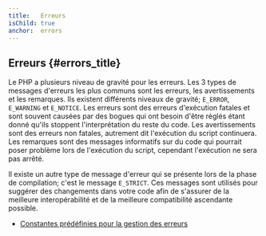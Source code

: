```yaml
---
title:   Erreurs
isChild: true
anchor:  errors
---
```


## Erreurs {#errors_title}

Le PHP a plusieurs niveau de gravité pour les erreurs. Les 3 types de messages d'erreurs les plus communs sont les 
erreurs, les avertissements et les remarques. Ils existent différents niveaux de gravité; 
`E_ERROR`, `E_WARNING` et `E_NOTICE`. Les erreurs sont des erreurs d'exécution fatales et sont souvent causées par 
des bogues qui ont besoin d'être réglés étant donné qu'ils stoppent l'interprétation du reste du code. Les 
avertissements sont des erreurs non fatales, autrement dit l'exécution du script continuera. Les remarques sont des 
messages informatifs sur du code qui pourrait poser problème lors de l'exécution du script, cependant l'exécution ne 
sera pas arrêté.

Il existe un autre type de message d'erreur qui se présente lors de la phase de compilation; c'est le message `E_STRICT`. 
Ces messages sont utilisés pour suggérer des changements dans votre code afin de s'assurer de la meilleure 
interopérabilité et de la meilleure compatibilité ascendante possible.

* [Constantes prédéfinies pour la gestion des erreurs](http://www.php.net/manual/fr/errorfunc.constants.php)

